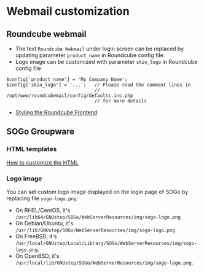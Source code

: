 # Webmail customization

## Roundcube webmail

* The text `Roundcube Webmail` under login screen can be replaced by updating
  parameter `product_name` in Roundcube config file.
* Logo image can be customized with parameter `skin_logo` in Roundcube config
  file

```
$config['product_name'] = 'My Company Name';
$config['skin_logo'] = '...';   // Please read the comment lines in
                                // /opt/www/roundcubemail/config/defaults.inc.php
                                // for more details
```

* [Styling the Roundcube Frontend](https://github.com/roundcube/roundcubemail/wiki/Skins)

## SOGo Groupware

### HTML templates

[How to customize the HTML](https://sogo.nu/support/faq/how-to-customize-the-html.html)

### Logo image

You can set custom logo image displayed on the login page of SOGo by replacing
file `sogo-logo.png`:

* On RHEL/CentOS, it's `/usr/lib64/GNUstep/SOGo/WebServerResources/img/sogo-logo.png`
* On Debian/Ubuntu, it's `/usr/lib/GNUstep/SOGo/WebServerResources/img/sogo-logo.png`
* On FreeBSD, it's `/usr/local/GNUstep/Local/Library/SOGo/WebServerResources/img/sogo-logo.png`.
* On OpenBSD, it's `/usr/local/lib/GNUstep/SOGo/WebServerResources/img/sogo-logo.png`.
